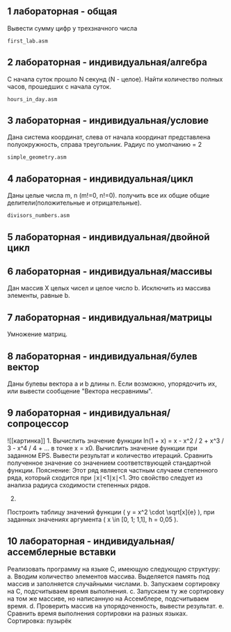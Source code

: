 ## 1 лабораторная - общая
Вывести сумму цифр у трехзначного числа 

`first_lab.asm`

## 2 лабораторная - индивидуальная/алгебра
С начала суток прошло N секунд (N - целое). Найти количество полных часов, прошедших с начала суток. 

`hours_in_day.asm`

## 3 лабораторная - индивидуальная/условие
Дана система координат, слева от начала координат представлена полуокружность, справа треугольник. Радиус по умолчанию = 2 

`simple_geometry.asm`

## 4 лабораторная - индивидуальная/цикл
Даны целые числа m, n (m!=0, n!=0). получить все их общие общие делители(положительные и отрицательные). 

`divisors_numbers.asm`

## 5 лабораторная - индивидуальная/двойной цикл

## 6 лабораторная - индивидуальная/массивы
Дан массив X целых чисел и целое число b. Исключить из массива элементы, равные b.

## 7 лабораторная - индивидуальная/матрицы
Умножение матриц.

## 8 лабораторная - индивидуальная/булев вектор
Даны булевы вектора a и b длины n. Если возможно, упорядочить их, или вывести сообщение "Вектора несравнимы".

## 9 лабораторная - индивидуальная/сопроцессор
![[картинка]]
1.
Вычислить значение функции ln(1 + x) = x - x^2 / 2 + x^3 / 3 - x^4 / 4 + ... в точке x = x0.
Вычислить значение функции при заданном EPS. Вывести результат и количество итераций.
Сравнить полученное значение со значением соответствующей стандартной функции.
Пояснение: Этот ряд является частным случаем степенного ряда, который сходится при ∣x∣<1∣x∣<1. Это свойство следует из анализа радиуса сходимости степенных рядов.

2.
Построить таблицу значений функции ( y = x^2 \cdot \sqrt[x]{e} ), при заданных значениях аргумента ( x \in [0, 1; 1,1], h = 0,05 ).


## 10 лабораторная - индивидуальная/ассемблерные вставки
Реализовать программу на языке C, имеющую следующую структуру: a. Вводим количество элементов массива. Выделяется память под массив и заполняется случайными числами. b. Запускаем сортировку на C, подсчитываем время выполнения. c. Запускаем ту же сортировку на том же массиве, но написанную на Ассемблере, подсчитываем время. d. Проверить массив на упорядоченность, вывести результат. e. Сравнить время выполнения сортировки на разных языках.
Сортировка: пузырёк
